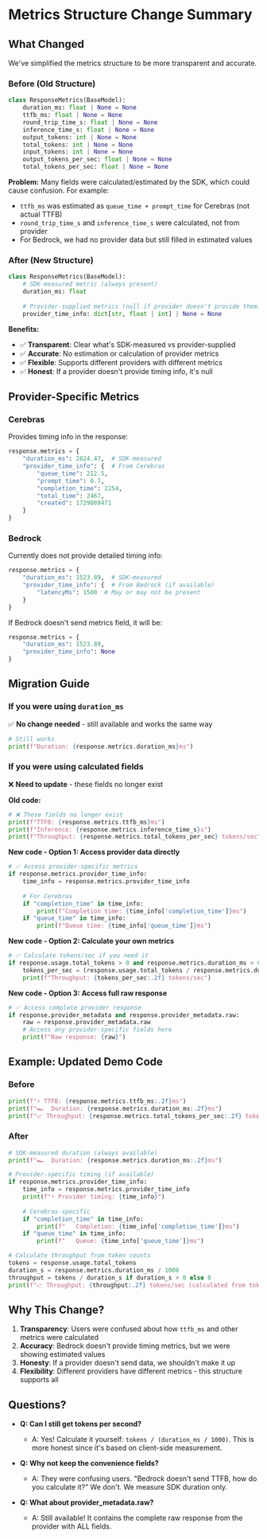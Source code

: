 # Metrics Structure Change Summary

## What Changed

We've simplified the metrics structure to be more transparent and accurate.

### Before (Old Structure)
```python
class ResponseMetrics(BaseModel):
    duration_ms: float | None = None
    ttfb_ms: float | None = None
    round_trip_time_s: float | None = None
    inference_time_s: float | None = None
    output_tokens: int | None = None
    total_tokens: int | None = None
    input_tokens: int | None = None
    output_tokens_per_sec: float | None = None
    total_tokens_per_sec: float | None = None
```

**Problem:** Many fields were calculated/estimated by the SDK, which could cause confusion. For example:
- `ttfb_ms` was estimated as `queue_time + prompt_time` for Cerebras (not actual TTFB)
- `round_trip_time_s` and `inference_time_s` were calculated, not from provider
- For Bedrock, we had no provider data but still filled in estimated values

### After (New Structure)
```python
class ResponseMetrics(BaseModel):
    # SDK-measured metric (always present)
    duration_ms: float
    
    # Provider-supplied metrics (null if provider doesn't provide them)
    provider_time_info: dict[str, float | int] | None = None
```

**Benefits:**
- ✅ **Transparent**: Clear what's SDK-measured vs provider-supplied
- ✅ **Accurate**: No estimation or calculation of provider metrics
- ✅ **Flexible**: Supports different providers with different metrics
- ✅ **Honest**: If a provider doesn't provide timing info, it's null

## Provider-Specific Metrics

### Cerebras
Provides timing info in the response:
```python
response.metrics = {
    "duration_ms": 2824.47,  # SDK-measured
    "provider_time_info": {  # From Cerebras
        "queue_time": 212.5,
        "prompt_time": 0.7,
        "completion_time": 2254,
        "total_time": 2467,
        "created": 1729089471
    }
}
```

### Bedrock
Currently does not provide detailed timing info:
```python
response.metrics = {
    "duration_ms": 1523.89,  # SDK-measured
    "provider_time_info": {  # From Bedrock (if available)
        "latencyMs": 1500  # May or may not be present
    }
}
```

If Bedrock doesn't send metrics field, it will be:
```python
response.metrics = {
    "duration_ms": 1523.89,
    "provider_time_info": None
}
```

## Migration Guide

### If you were using `duration_ms`
✅ **No change needed** - still available and works the same way

```python
# Still works
print(f"Duration: {response.metrics.duration_ms}ms")
```

### If you were using calculated fields
❌ **Need to update** - these fields no longer exist

**Old code:**
```python
# ❌ These fields no longer exist
print(f"TTFB: {response.metrics.ttfb_ms}ms")
print(f"Inference: {response.metrics.inference_time_s}s")
print(f"Throughput: {response.metrics.total_tokens_per_sec} tokens/sec")
```

**New code - Option 1: Access provider data directly**
```python
# ✅ Access provider-specific metrics
if response.metrics.provider_time_info:
    time_info = response.metrics.provider_time_info
    
    # For Cerebras
    if "completion_time" in time_info:
        print(f"Completion time: {time_info['completion_time']}ms")
    if "queue_time" in time_info:
        print(f"Queue time: {time_info['queue_time']}ms")
```

**New code - Option 2: Calculate your own metrics**
```python
# ✅ Calculate tokens/sec if you need it
if response.usage.total_tokens > 0 and response.metrics.duration_ms > 0:
    tokens_per_sec = (response.usage.total_tokens / response.metrics.duration_ms) * 1000
    print(f"Throughput: {tokens_per_sec:.2f} tokens/sec")
```

**New code - Option 3: Access full raw response**
```python
# ✅ Access complete provider response
if response.provider_metadata and response.provider_metadata.raw:
    raw = response.provider_metadata.raw
    # Access any provider-specific fields here
    print(f"Raw response: {raw}")
```

## Example: Updated Demo Code

### Before
```python
print(f"⚡ TTFB: {response.metrics.ttfb_ms:.2f}ms")
print(f"🏎️  Duration: {response.metrics.duration_ms:.2f}ms")
print(f"📈 Throughput: {response.metrics.total_tokens_per_sec:.2f} tokens/sec")
```

### After
```python
# SDK-measured duration (always available)
print(f"🏎️  Duration: {response.metrics.duration_ms:.2f}ms")

# Provider-specific timing (if available)
if response.metrics.provider_time_info:
    time_info = response.metrics.provider_time_info
    print(f"⚡ Provider timing: {time_info}")
    
    # Cerebras-specific
    if "completion_time" in time_info:
        print(f"   Completion: {time_info['completion_time']}ms")
    if "queue_time" in time_info:
        print(f"   Queue: {time_info['queue_time']}ms")

# Calculate throughput from token counts
tokens = response.usage.total_tokens
duration_s = response.metrics.duration_ms / 1000
throughput = tokens / duration_s if duration_s > 0 else 0
print(f"📈 Throughput: {throughput:.2f} tokens/sec (calculated from token count)")
```

## Why This Change?

1. **Transparency**: Users were confused about how `ttfb_ms` and other metrics were calculated
2. **Accuracy**: Bedrock doesn't provide timing metrics, but we were showing estimated values
3. **Honesty**: If a provider doesn't send data, we shouldn't make it up
4. **Flexibility**: Different providers have different metrics - this structure supports all

## Questions?

- **Q: Can I still get tokens per second?**
  - A: Yes! Calculate it yourself: `tokens / (duration_ms / 1000)`. This is more honest since it's based on client-side measurement.

- **Q: Why not keep the convenience fields?**
  - A: They were confusing users. "Bedrock doesn't send TTFB, how do you calculate it?" We don't. We measure SDK duration only.

- **Q: What about provider_metadata.raw?**
  - A: Still available! It contains the complete raw response from the provider with ALL fields.

